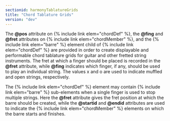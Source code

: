 ```yaml
---
sectionid: harmonyTablatureGrids
title: "Chord Tablature Grids"
version: "dev"
---
```


The **@pos** attribute on {% include link elem="chordDef" %}, the **@fing** and
**@fret** attributes on {% include link elem="chordMember" %}, and the {% include link elem="barre" %} element child of {% include link elem="chordDef" %} are provided in order to
create displayable and performable chord tablature grids for guitar and other fretted
string
instruments. The fret at which a finger should be placed is recorded in the **@fret**
attribute, while **@fing** indicates which finger, if any, should be used to play an
individual string. The values <span class="q">x</span> and <span class="q">o</span> are used to indicate muffled and open
strings, respectively.

The {% include link elem="chordDef" %} element may contain {% include link elem="barre" %}
sub-elements when a single finger is used to stop multiple strings. Here the **@fret**
attribute gives the fret position at which the barre should be created, while the
**@startid** and **@endid** attributes are used to indicate the {% include link elem="chordMember" %} elements on which the barre starts and finishes.

